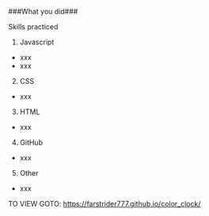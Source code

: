 ###What you did###

Skills practiced

1. Javascript
  * xxx
  * xxx

2. CSS
  * xxx

3. HTML
  * xxx

4. GitHub
  * xxx

5. Other
  * xxx


TO VIEW GOTO: https://farstrider777.github.io/color_clock/
